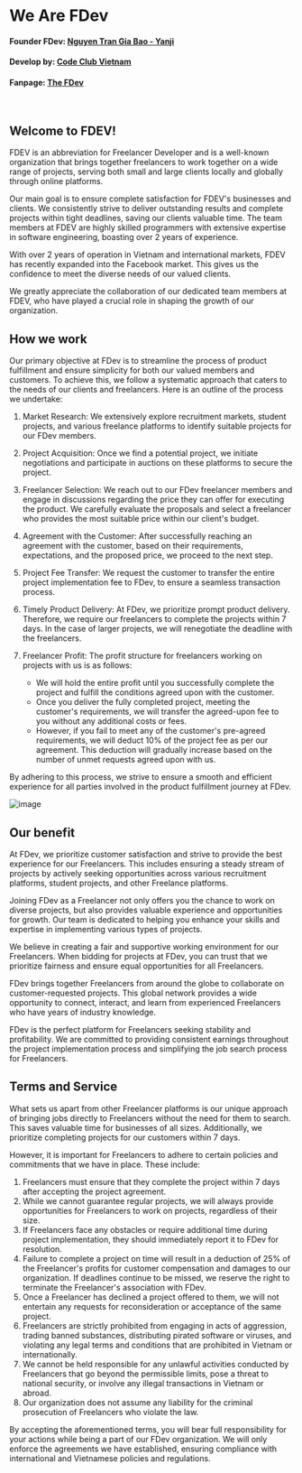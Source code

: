 # We Are FDev 

#### Founder FDev: [Nguyen Tran Gia Bao - Yanji](https://github.com/ngtrgiabao)

#### Develop by: [Code Club Vietnam](https://github.com/codeclubvn)

#### Fanpage: [The FDev](https://www.facebook.com/thefdev)

<br/>

## Welcome to FDEV!

FDEV is an abbreviation for Freelancer Developer and is a well-known organization that brings together freelancers to work together on a wide range of projects, serving both small and large clients locally and globally through online platforms.

Our main goal is to ensure complete satisfaction for FDEV's businesses and clients. We consistently strive to deliver outstanding results and complete projects within tight deadlines, saving our clients valuable time. The team members at FDEV are highly skilled programmers with extensive expertise in software engineering, boasting over 2 years of experience.

With over 2 years of operation in Vietnam and international markets, FDEV has recently expanded into the Facebook market. This gives us the confidence to meet the diverse needs of our valued clients.

We greatly appreciate the collaboration of our dedicated team members at FDEV, who have played a crucial role in shaping the growth of our organization.

## How we work

Our primary objective at FDev is to streamline the process of product fulfillment and ensure simplicity for both our valued members and customers. To achieve this, we follow a systematic approach that caters to the needs of our clients and freelancers. Here is an outline of the process we undertake:

1. Market Research: We extensively explore recruitment markets, student projects, and various freelance platforms to identify suitable projects for our FDev members.

2. Project Acquisition: Once we find a potential project, we initiate negotiations and participate in auctions on these platforms to secure the project.

3. Freelancer Selection: We reach out to our FDev freelancer members and engage in discussions regarding the price they can offer for executing the product. We carefully evaluate the proposals and select a freelancer who provides the most suitable price within our client's budget.

4. Agreement with the Customer: After successfully reaching an agreement with the customer, based on their requirements, expectations, and the proposed price, we proceed to the next step.

5. Project Fee Transfer: We request the customer to transfer the entire project implementation fee to FDev, to ensure a seamless transaction process.

6. Timely Product Delivery: At FDev, we prioritize prompt product delivery. Therefore, we require our freelancers to complete the projects within 7 days. In the case of larger projects, we will renegotiate the deadline with the freelancers.

7. Freelancer Profit: The profit structure for freelancers working on projects with us is as follows:
   - We will hold the entire profit until you successfully complete the project and fulfill the conditions agreed upon with the customer.
   - Once you deliver the fully completed project, meeting the customer's requirements, we will transfer the agreed-upon fee to you without any additional costs or fees.
   - However, if you fail to meet any of the customer's pre-agreed requirements, we will deduct 10% of the project fee as per our agreement. This deduction will gradually increase based on the number of unmet requests agreed upon with us.

By adhering to this process, we strive to ensure a smooth and efficient experience for all parties involved in the product fulfillment journey at FDev.

![image](https://github.com/thefdev/.github/assets/95952006/e266d622-4e0b-4986-a21c-eb266406a9a3)

## Our benefit
At FDev, we prioritize customer satisfaction and strive to provide the best experience for our Freelancers. This includes ensuring a steady stream of projects by actively seeking opportunities across various recruitment platforms, student projects, and other Freelance platforms.

Joining FDev as a Freelancer not only offers you the chance to work on diverse projects, but also provides valuable experience and opportunities for growth. Our team is dedicated to helping you enhance your skills and expertise in implementing various types of projects.

We believe in creating a fair and supportive working environment for our Freelancers. When bidding for projects at FDev, you can trust that we prioritize fairness and ensure equal opportunities for all Freelancers.

FDev brings together Freelancers from around the globe to collaborate on customer-requested projects. This global network provides a wide opportunity to connect, interact, and learn from experienced Freelancers who have years of industry knowledge.

FDev is the perfect platform for Freelancers seeking stability and profitability. We are committed to providing consistent earnings throughout the project implementation process and simplifying the job search process for Freelancers.

## Terms and Service

What sets us apart from other Freelancer platforms is our unique approach of bringing jobs directly to Freelancers without the need for them to search. This saves valuable time for businesses of all sizes. Additionally, we prioritize completing projects for our customers within 7 days.

However, it is important for Freelancers to adhere to certain policies and commitments that we have in place. These include:

1. Freelancers must ensure that they complete the project within 7 days after accepting the project agreement.
2. While we cannot guarantee regular projects, we will always provide opportunities for Freelancers to work on projects, regardless of their size.
3. If Freelancers face any obstacles or require additional time during project implementation, they should immediately report it to FDev for resolution.
4. Failure to complete a project on time will result in a deduction of 25% of the Freelancer's profits for customer compensation and damages to our organization. If deadlines continue to be missed, we reserve the right to terminate the Freelancer's association with FDev.
5. Once a Freelancer has declined a project offered to them, we will not entertain any requests for reconsideration or acceptance of the same project.
6. Freelancers are strictly prohibited from engaging in acts of aggression, trading banned substances, distributing pirated software or viruses, and violating any legal terms and conditions that are prohibited in Vietnam or internationally.
7. We cannot be held responsible for any unlawful activities conducted by Freelancers that go beyond the permissible limits, pose a threat to national security, or involve any illegal transactions in Vietnam or abroad.
8. Our organization does not assume any liability for the criminal prosecution of Freelancers who violate the law. 

By accepting the aforementioned terms, you will bear full responsibility for your actions while being a part of our FDev organization. We will only enforce the agreements we have established, ensuring compliance with international and Vietnamese policies and regulations.
